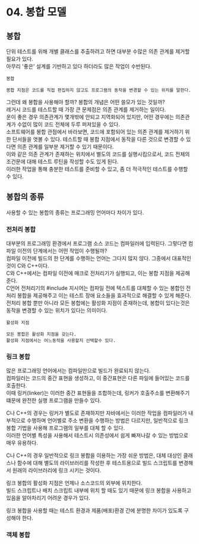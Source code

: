 # 04. 봉합 모델
## 봉합
단위 테스트를 위해 개별 클래스를 추출하려고 하면 대부분 수많은 의존 관계를 제거할 필요가 있다.  
아무리 '좋은' 설계를 기반하고 있다 하더라도 많은 작업이 수반된다.  
```
봉합

봉합 지점은 코드를 직접 편집하지 않고도 프로그램의 동작을 변경할 수 있는 위치를 말한다.
```

그런데 왜 봉합을 사용해야 할까? 봉합의 개념은 어떤 쓸모가 있는 것일까?  
레거시 코드를 테스트할 때 가장 큰 문제점은 의존 관계를 제거하는 일이다.  
운이 좋은 경우 의존관계가 몇개밖에 안되고 지역화되어 있지만, 어떤 경우에는 의존관계가 수없이 많이 코드 전체에 두루 퍼져있을 수 있다.  
소프트웨어를 봉합 관점에서 바라보면, 코드에 포함되어 있는 의존 관계를 제거하기 위한 단서들을 엿볼 수 있다.
테스트할 때 봉합 지점에서 동작을 다른 것으로 변경할 수 있다면 의존 관계를 일부분 제거할 수 있기 때문이다.  
이와 같은 의존 관계가 존재하는 위치에서 별도의 코드를 실행시킴으로서, 코드 전체의 조건문에 대해 테스트 루틴을 작성할 수도 있게 된다.  
이러한 작업을 통해 충분한 테스트를 준비할 수 있고, 좀 더 적극적인 테스트를 수행할 수 있다.

## 봉합의 종류
사용할 수 있는 봉합의 종류는 프로그래밍 언어마다 차이가 있다.

### 전처리 봉합
대부분의 프로그래밍 환경에서 프로그램 소스 코드는 컴파일러에 입력된다. 그렇다면 컴파일 이전의 단계에서는 어떤 작업이 수행될까?  
컴파일 이전에 빌드의 한 단계를 수행하는 언어는 그다지 많지 않다. 그중에서 대표적인 것이 C와 C++이다.  
C와 C++에서는 컴파일 이전에 매크로 전처리기가 실행되고, 이는 봉합 지점을 제공해 준다.  
C언어 전처리기의 #include 지시어는 컴파일 전에 텍스트를 대체할 수 있는 봉합인 전처리 봉합을 제공해주고 이는 테스트 장애 요소들을 효과적으로 해결할 수 있게 해준다.  
전처리 봉합 뿐만 아니라 모든 봉합에는 활성화 지점이 존재하는데, 봉합이 있다는것은 동작을 변경할 수 있는 위치가 있다는 의미이다.
```
활성화 지점

모든 봉합은 활성화 지점을 갖는다.
활성화 지점에서는 어느동작을 사용할지 선택할수 있다.
```

### 링크 봉합
많은 프로그래밍 언어에서는 컴파일만으로 빌드가 완료되지 않는다.  
컴파일러는 코드의 중간 표현을 생성하고, 이 중간표현은 다른 파일에 들어있는 코드를 호출한다.  
이때 링커(linker)는 이러한 중간 표현들을 조합하는데, 링커가 호출주소를 변환해주기 떄문에 완전한 실행 프로그램을 만들수 있다.

C나 C++의 경우는 링커가 별도로 존재하지만 자바에서는 이러한 작업을 컴파일러가 내부적으로 수행하며 언어별로 주소 변환을 수행하는 방법은 다르지만, 일반적으로 링크 봉합 기법을 사용해 프로그램의 일부를 대체 할 수 있다.  
이러한 언어별 특성을 사용해서 테스트시 의존성에서 쉽게 빠져나갈 수 있는 방법으로 매우 유용하다.  

C나 C++의 경우 일반적으로 링크 봉합을 이용하는 가장 쉬운 방법은, 대체 대상인 클래스나 함수에 대해 별도의 라이브러리를 작성한 후 테스트용으로 빌드 스크립트를 변경해서 원래의 라이브러리에 링크 시키는 것이다.  

링크 봉합의 활성화 지점은 언제나 소스코드의 외부에 위치한다.  
빌드 스크립트나 배치 스크립트 내부에 위치 할 때도 있기 때문에 링크 봉합을 사용하고 있음을 알아차리기 어려운 경우가 있다.

링크 봉합을 사용할 때는 테스트 환경과 제품(배포)환경 간에 분명한 차이가 있도록 구성해야 한다.

### 객체 봉합
